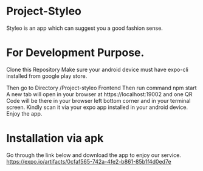 # Project-Styleo
Styleo is an app which can suggest you a good fashion sense.

# For Development Purpose.
Clone this Repository
Make sure your android device must have expo-cli installed from google play store.

Then go to Directory /Project-styleo Frontend
Then run command npm start
A new tab will open in your browser at https://localhost:19002 and one QR Code will be there in your browser left bottom corner and in your terminal screen. Kindly scan it via your expo app installed in your android device.
Enjoy the app.

# Installation via apk
Go through the link below and download the app to enjoy our service.
https://expo.io/artifacts/0cfaf565-742a-4fe2-b861-85b1f4d0ed7e
